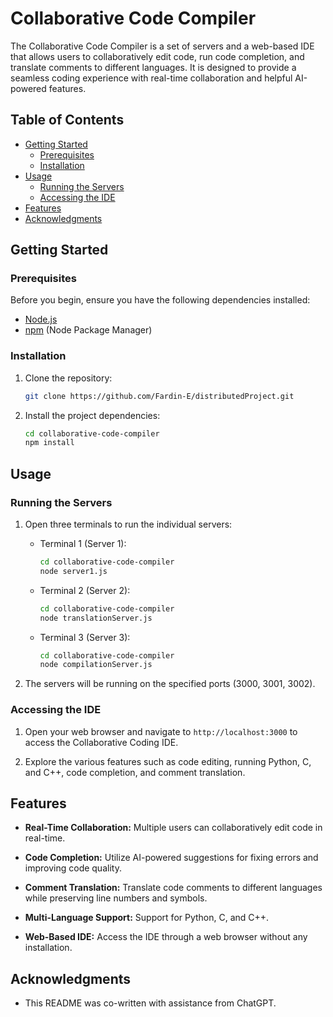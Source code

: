 # Collaborative Code Compiler

The Collaborative Code Compiler is a set of servers and a web-based IDE that allows users to collaboratively edit code, run code completion, and translate comments to different languages. It is designed to provide a seamless coding experience with real-time collaboration and helpful AI-powered features.

## Table of Contents
- [Getting Started](#getting-started)
  - [Prerequisites](#prerequisites)
  - [Installation](#installation)
- [Usage](#usage)
  - [Running the Servers](#running-the-servers)
  - [Accessing the IDE](#accessing-the-ide)
- [Features](#features)
- [Acknowledgments](#acknowledgments)

## Getting Started

### Prerequisites

Before you begin, ensure you have the following dependencies installed:

- [Node.js](https://nodejs.org/)
- [npm](https://www.npmjs.com/) (Node Package Manager)

### Installation

1. Clone the repository:

   ```bash
   git clone https://github.com/Fardin-E/distributedProject.git
   ```

2. Install the project dependencies:

   ```bash
   cd collaborative-code-compiler
   npm install
   ```

## Usage

### Running the Servers

1. Open three terminals to run the individual servers:

   - Terminal 1 (Server 1):

     ```bash
     cd collaborative-code-compiler
     node server1.js
     ```

   - Terminal 2 (Server 2):

     ```bash
     cd collaborative-code-compiler
     node translationServer.js
     ```

   - Terminal 3 (Server 3):

     ```bash
     cd collaborative-code-compiler
     node compilationServer.js
     ```

2. The servers will be running on the specified ports (3000, 3001, 3002).

### Accessing the IDE

1. Open your web browser and navigate to `http://localhost:3000` to access the Collaborative Coding IDE.

2. Explore the various features such as code editing, running Python, C, and C++, code completion, and comment translation.

## Features

- **Real-Time Collaboration:** Multiple users can collaboratively edit code in real-time.

- **Code Completion:** Utilize AI-powered suggestions for fixing errors and improving code quality.

- **Comment Translation:** Translate code comments to different languages while preserving line numbers and symbols.

- **Multi-Language Support:** Support for Python, C, and C++.

- **Web-Based IDE:** Access the IDE through a web browser without any installation.

## Acknowledgments

- This README was co-written with assistance from ChatGPT.
